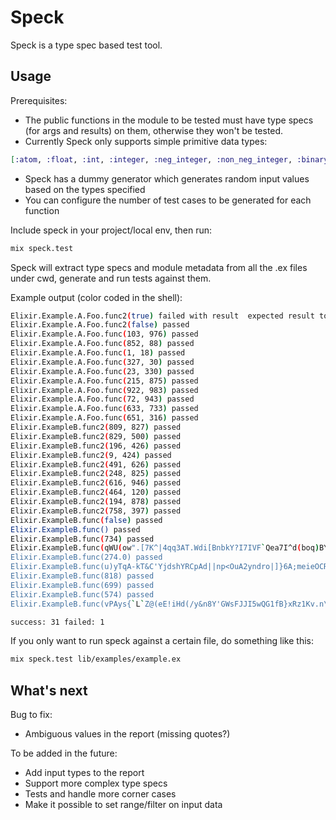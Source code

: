 # Speck

Speck is a type spec based test tool.

## Usage

Prerequisites:

- The public functions in the module to be tested must have type specs (for args and results) on them, otherwise they won't be tested.
- Currently Speck only supports simple primitive data types:
```elixir
[:atom, :float, :int, :integer, :neg_integer, :non_neg_integer, :binary, :boolean, :byte, :char, :charlist, :nil, :number]
```
- Speck has a dummy generator which generates random input values based on the types specified
- You can configure the number of test cases to be generated for each function

Include speck in your project/local env, then run:
```bash
mix speck.test
```
Speck will extract type specs and module metadata from all the .ex files under cwd, generate and run tests against them.

Example output (color coded in the shell):
```bash
Elixir.Example.A.Foo.func2(true) failed with result  expected result to be (boolean)
Elixir.Example.A.Foo.func2(false) passed
Elixir.Example.A.Foo.func(103, 976) passed
Elixir.Example.A.Foo.func(852, 88) passed
Elixir.Example.A.Foo.func(1, 18) passed
Elixir.Example.A.Foo.func(327, 30) passed
Elixir.Example.A.Foo.func(23, 330) passed
Elixir.Example.A.Foo.func(215, 875) passed
Elixir.Example.A.Foo.func(922, 983) passed
Elixir.Example.A.Foo.func(72, 943) passed
Elixir.Example.A.Foo.func(633, 733) passed
Elixir.Example.A.Foo.func(651, 316) passed
Elixir.ExampleB.func2(809, 827) passed
Elixir.ExampleB.func2(829, 500) passed
Elixir.ExampleB.func2(196, 426) passed
Elixir.ExampleB.func2(9, 424) passed
Elixir.ExampleB.func2(491, 626) passed
Elixir.ExampleB.func2(248, 825) passed
Elixir.ExampleB.func2(616, 946) passed
Elixir.ExampleB.func2(464, 120) passed
Elixir.ExampleB.func2(194, 878) passed
Elixir.ExampleB.func2(758, 397) passed
Elixir.ExampleB.func(false) passed
Elixir.ExampleB.func() passed
Elixir.ExampleB.func(734) passed
Elixir.ExampleB.func(qWU(ow".[7K^|4qq3AT.Wdi[BnbkY?I7IVF`Qea7I^d(boq)BY1)-![)NH]0bj_%mfSgu.X5O:cR`U>0HvJ4H7$;kx5yPq.oDluR}p$Ws'PKFr3M9|18}{;-o$G,QlsQe2FUHO`REmfojTtayjOO_-.-e*F"Rae%`GCZ$$))@fDQK6O]`mu*zGY8cP""W1MDovyO>) passed
Elixir.ExampleB.func(274.0) passed
Elixir.ExampleB.func(u)yTqA-kT&C'YjdshYRCpAd||np<OuA2yndro|]}6A;meieOCR;yViaIf.e,A!J) passed
Elixir.ExampleB.func(818) passed
Elixir.ExampleB.func(699) passed
Elixir.ExampleB.func(574) passed
Elixir.ExampleB.func(vPAys{`L`Z@(eE!iHd(/y&n8Y'GWsFJJI5wQG1fB}xRz1Kv.n\ BAf:XKHps!?+{dg_LK d0Vl!|k_746!EO(tJ-]Eti:6+a/m.{F!PJqr]LCSC|r`e53v!z!F!sg{KJ>}M#UII6zz>VHe)RHlGHDh,5:H?,#}'.s@<]l$2Lvx;0T!x%gb?v>C56c4^%6FVL#M$eR\Ls2Y*tg=S"2|u\gX/L1/{/rOx}_8&nYPZN"StF^{`1b?YQYbmXYJvMlW@80Q''zn+/oWSi+lVP3Z:U=a-fg;9 v.A/dsY'.@'@MZ.*"NM|SZNe:7 `ww_|O0R.j[yc ;S5V,@S<4ds+NBzQOo:*47hI1a8!^;NGw1QO\mbE]Ewd=yq'L#w@MTzY}'G)-1i[>ZWEVu%;V'ZI=&[(N.>PG81t',<d,6g@clB$/[}SM;,I:`jrw'TP^a4<V m&_rJUS"?(3/3J %Imwg9bt0i`MEBD0]}a*dCf1=P=U{tQZ58^Y[t)M,iaFSef]lwG2H4${v"-(?oDC{)0/vx_.^,qsqJ.S0oth,)]5kR iV/>NL=.L<g1=vSl3HA4&Iq/(gGxb7<KyFO&ZiirV#_RwG_WQLTq_aS0pB[l+7Ic (kMlZxo6w>-yMnpp2Y,A0G$%*g,*{10;v^GG#3'"4'oe*N{@C8.fqcxl=Yd}W^;A$9Tcs7m=!pgQ=+_7}m%ls>xsk;;Vx^=*FI;ANyYxXp1)XxKXC#nF[w.a{J/J>WhJ'6jYLM\[IBvg3q2d7jL[NDq$r Yyk.vi}wApBF\DV<\zn2iVL_v!k9/Tt%MvTqY}P<caWkCLLf(`xewvS|#s'$7jfrv}?Yyk9OB?{[GFN[+8) passed

success: 31 failed: 1
```

If you only want to run speck against a certain file, do something like this:
```bash
mix speck.test lib/examples/example.ex
```

## What's next
Bug to fix:
 - Ambiguous values in the report (missing quotes?)

To be added in the future:
 - Add input types to the report
 - Support more complex type specs
 - Tests and handle more corner cases
 - Make it possible to set range/filter on input data
